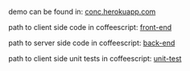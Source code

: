 demo can be found in: [conc.herokuapp.com](conc.herokuapp.com)

path to client side code in coffeescript: [front-end](https://github.com/erwinmombay/concentration/tree/master/src/client/coffee)

path to server side code in coffeescript: [back-end](https://github.com/erwinmombay/concentration/tree/master/src/server)

path to client side unit tests in coffeescript: [unit-test](https://github.com/erwinmombay/concentration/tree/master/specs/coffee)
